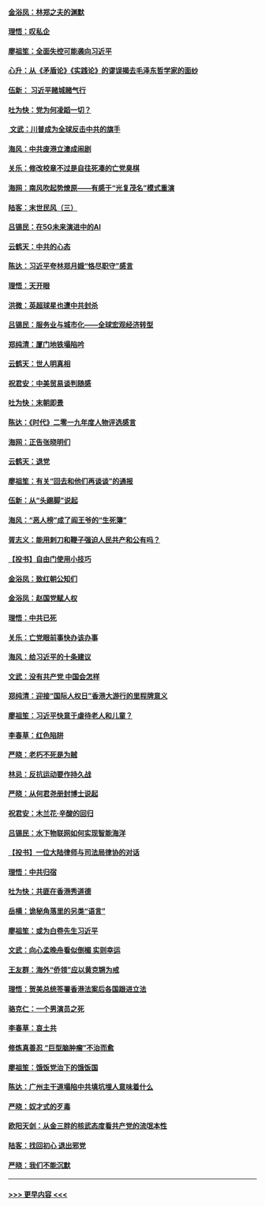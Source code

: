 #### [金浴凤：林郑之夫的渊默](../pages/nsc993/n11737735.md?t=12221933) 
#### [理悟：叹私企](../pages/nsc993/n11737715.md?t=12221933) 
#### [廖祖笙：全面失控可能袭向习近平](../pages/nsc993/n11737704.md?t=12221933) 
#### [心升：从《矛盾论》《实践论》的谬误揭去毛泽东哲学家的面纱](../pages/nsc993/n11736962.md?t=12221933) 
#### [伍新： 习近平赌城赌气行](../pages/nsc993/n11736929.md?t=12221933) 
#### [吐为快：党为何凌蹈一切？](../pages/nsc993/n11736915.md?t=12221933) 
#### [ 文武：川普成为全球反击中共的旗手](../pages/nsc993/n11736882.md?t=12221933) 
#### [海风：中共废港立澳成闹剧](../pages/nsc993/n11735857.md?t=12221933) 
#### [关乐：修改校章不过是自往死凑的亡党臭棋](../pages/nsc993/n11735097.md?t=12221933) 
#### [海网：南风吹起势燎原——有感于“光复茂名”模式重演](../pages/nsc993/n11732308.md?t=12221933) 
#### [陆客：末世民风（三）](../pages/nsc993/n11732211.md?t=12221933) 
#### [吕锡民：在5G未来演进中的AI](../pages/nsc993/n11730010.md?t=12221933) 
#### [云鹤天：中共的心态](../pages/nsc993/n11729906.md?t=12221933) 
#### [陈达：习近平夸林郑月娥“恪尽职守”感言](../pages/nsc993/n11729881.md?t=12221933) 
#### [理悟：天开眼](../pages/nsc993/n11729699.md?t=12221933) 
#### [洪微：英超球星也遭中共封杀](../pages/nsc993/n11727243.md?t=12221933) 
#### [吕锡民：服务业与城市化——全球宏观经济转型](../pages/nsc993/n11725845.md?t=12221933) 
#### [郑纯清：厦门地铁塌陷吟](../pages/nsc993/n11725813.md?t=12221933) 
#### [云鹤天：世人明真相](../pages/nsc993/n11725621.md?t=12221933) 
#### [祝君安：中美贸易谈判随感](../pages/nsc993/n11725609.md?t=12221933) 
#### [吐为快：末朝即景](../pages/nsc993/n11723365.md?t=12221933) 
#### [陈达：《时代》二零一九年度人物评选感言](../pages/nsc993/n11723337.md?t=12221933) 
#### [海网：正告张晓明们](../pages/nsc993/n11723228.md?t=12221933) 
#### [云鹤天：退党](../pages/nsc993/n11723056.md?t=12221933) 
#### [廖祖笙：有关“回去和他们再谈谈”的通报](../pages/nsc993/n11722442.md?t=12221933) 
#### [伍新：从“头踢脚”说起](../pages/nsc993/n11722429.md?t=12221933) 
#### [海风：“恶人榜”成了阎王爷的“生死簿”](../pages/nsc993/n11722272.md?t=12221933) 
#### [胥志义：能用剌刀和鞭子强迫人民共产和公有吗？](../pages/nsc993/n11720569.md?t=12221933) 
#### [【投书】自由门使用小技巧](../pages/nsc993/n11720180.md?t=12221933) 
#### [金浴凤：致红朝公知们](../pages/nsc993/n11720563.md?t=12221933) 
#### [金浴凤：赵国党赋人权](../pages/nsc993/n11720533.md?t=12221933) 
#### [理悟：中共已死](../pages/nsc993/n11720233.md?t=12221933) 
#### [关乐：亡党眼前事快办该办事](../pages/nsc993/n11719160.md?t=12221933) 
#### [海风：给习近平的十条建议](../pages/nsc993/n11717616.md?t=12221933) 
#### [文武：没有共产党 中国会怎样](../pages/nsc993/n11717584.md?t=12221933) 
#### [郑纯清：迎接“国际人权日”香港大游行的里程牌意义](../pages/nsc993/n11717417.md?t=12221933) 
#### [廖祖笙：习近平快意于虐待老人和儿童？](../pages/nsc993/n11715313.md?t=12221933) 
#### [李春草：红色陷阱](../pages/nsc993/n11715029.md?t=12221933) 
#### [严晓：老朽不死是为贼](../pages/nsc993/n11712910.md?t=12221933) 
#### [林忌：反抗运动要作持久战](../pages/nsc993/n11712623.md?t=12221933) 
#### [严晓：从何君尧册封博士说起](../pages/nsc993/n11712465.md?t=12221933) 
#### [祝君安：木兰花·辛酸的回归](../pages/nsc993/n11712381.md?t=12221933) 
#### [吕锡民：水下物联网如何实现智能海洋](../pages/nsc993/n11711158.md?t=12221933) 
#### [【投书】一位大陆律师与司法局律协的对话](../pages/nsc993/n11709675.md?t=12221933) 
#### [理悟：中共归宿](../pages/nsc993/n11710059.md?t=12221933) 
#### [吐为快：共匪在香港秀道德](../pages/nsc993/n11709979.md?t=12221933) 
#### [岳横：诡秘角落里的另类“语言”](../pages/nsc993/n11709792.md?t=12221933) 
#### [廖祖笙：或为白卷先生习近平](../pages/nsc993/n11708330.md?t=12221933) 
#### [文武：向心孟晚舟看似倒楣 实则幸运](../pages/nsc993/n11708236.md?t=12221933) 
#### [王友群：海外“侨领”应以黄克锵为戒](../pages/nsc993/n11706176.md?t=12221933) 
#### [理悟：贺美总统签署香港法案后各国跟进立法](../pages/nsc993/n11706853.md?t=12221933) 
#### [骆克仁：一个男演员之死](../pages/nsc993/n11706677.md?t=12221933) 
#### [李春草：哀土共](../pages/nsc993/n11706255.md?t=12221933) 
#### [修炼真善忍 “巨型脑肿瘤”不治而愈](../pages/nsc993/n11705340.md?t=12221933) 
#### [廖祖笙：饿饭党治下的饿饭国](../pages/nsc993/n11705085.md?t=12221933) 
#### [陈达：广州主干道塌陷中共填坑埋人意味着什么](../pages/nsc993/n11705046.md?t=12221933) 
#### [严晓：奴才式的歹毒](../pages/nsc993/n11704826.md?t=12221933) 
#### [欧阳天剑：从金三胖的核武态度看共产党的流氓本性](../pages/nsc993/n11702238.md?t=12221933) 
#### [陆客：找回初心 退出邪党](../pages/nsc993/n11702213.md?t=12221933) 
#### [严晓：我们不能沉默](../pages/nsc993/n11702110.md?t=12221933) 

----
#### [ >>> 更早内容 <<< ](../indexes/nsc993-earlier.md)
